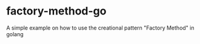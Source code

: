 # factory-method-go

A simple example on how to use the creational pattern "Factory Method" in golang
